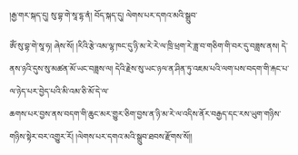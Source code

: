 ﻿  
།རྒྱ་གར་སྐད་དུ། སུ་བྷ་གེ་སཱ་དྷ་ནཾ། བོད་སྐད་དུ། ལེགས་པར་དགའ་མའི་སྒྲུབ་  
  
ཨོཾ་སུ་བྷ་གེ་སཱ་ཧ། ཞེས་སོ། །རིའི་རྩེ་འམ་ལྷ་ཁང་དུ་ཉི་མ་རེ་རེ་ལ་ཁྲི་ཕྲག་རེ་ཟླ་བ་གཅིག་གི་བར་དུ་བཟླས་ནས། དེ་ནས་ཉའི་དུས་སུ་མཚན་མོ་ཡང་བཟླས་ལ། དེའི་རྗེས་སུ་ཡང་ཉལ་ན་ཤིན་ཏུ་འཇམ་པའི་ལག་པས་བདག་གི་རྐང་པ་ལ་ཉེད་པར་བྱེད་པའི་མི་འམ་ཅི་མོ་དེ་ལ་  
ཆགས་པར་བྱས་ནས་བདག་གི་ཆུང་མར་གྱུར་ཅིག་བྱས་ན་ཉི་མ་རེ་ལ་འདིས་ནོར་བརྒྱད་དང་རས་ཡུག་གཉིས་གཉིས་སྟེར་བར་འགྱུར་རོ། །ལེགས་པར་དགའ་མའི་སྒྲུབ་ཐབས་རྫོགས་སོ།།  
  
  
